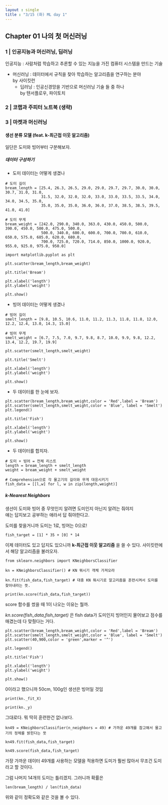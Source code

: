 ```yaml
---
layout : single
title : "3/15 (화) ML day 1" 
---
```


## Chapter 01 나의 첫 머신러닝

### 1 | 인공지능과 머신러닝, 딥러닝

인공지능 : 사람처럼 학습하고 추론할 수 있는 지능을 가진 컴퓨터 시스템을 만드는 기술

* 머신러닝 : 데이터에서 규칙을 찾아 학습하는 알고리즘을 연구하는 분야  
by 사이킷런
  - 딥러닝 : 인공신경망을 기반으로 머신러닝 기술 들 중 하나  
  by 텐서플로우, 파이토치

### 2 | 코랩과 주피터 노트북 (생략)
### 3 | 마켓과 머신러닝

#### 생선 분류 모델 (feat. k-최근접 이웃 알고리즘)

일단은 도미와 빙어부터 구분해보자.  

##### 데이터 구성하기

- 도미 데이터는 어떻게 생겼나  

```
# 도미 길이
bream_length = [25.4, 26.3, 26.5, 29.0, 29.0, 29.7, 29.7, 30.0, 30.0, 30.7, 31.0, 31.0, 
                31.5, 32.0, 32.0, 32.0, 33.0, 33.0, 33.5, 33.5, 34.0, 34.0, 34.5, 35.0, 
                35.0, 35.0, 35.0, 36.0, 36.0, 37.0, 38.5, 38.5, 39.5, 41.0, 41.0]

# 도미 무게
bream_weight = [242.0, 290.0, 340.0, 363.0, 430.0, 450.0, 500.0, 390.0, 450.0, 500.0, 475.0, 500.0, 
                500.0, 340.0, 600.0, 600.0, 700.0, 700.0, 610.0, 650.0, 575.0, 685.0, 620.0, 680.0, 
                700.0, 725.0, 720.0, 714.0, 850.0, 1000.0, 920.0, 955.0, 925.0, 975.0, 950.0]

import matplotlib.pyplot as plt

plt.scatter(bream_length,bream_weight)

plt.title('Bream')

plt.xlabel('length')
plt.ylabel('weight')

plt.show()
```

- 빙어 데이터는 어떻게 생겼나  


```
# 빙어 길이
smelt_length = [9.8, 10.5, 10.6, 11.0, 11.2, 11.3, 11.8, 11.8, 12.0, 12.2, 12.4, 13.0, 14.3, 15.0]

# 빙어 무게
smelt_weight = [6.7, 7.5, 7.0, 9.7, 9.8, 8.7, 10.0, 9.9, 9.8, 12.2, 13.4, 12.2, 19.7, 19.9]

plt.scatter(smelt_length,smelt_weight)

plt.title('Smelt')

plt.xlabel('length')
plt.ylabel('weight')

plt.show()
```

- 두 데이터를 한 눈에 보자.  


```
plt.scatter(bream_length,bream_weight,color = 'Red',label = 'Bream')
plt.scatter(smelt_length,smelt_weight,color = 'Blue', label = 'Smelt')
plt.legend()

plt.title('Fish')

plt.xlabel('length')
plt.ylabel('weight')

plt.show()
```


- 두 데이터를 합치자.  

```
# 도미 + 빙어 = 전체 리스트
length = bream_length + smelt_length
weight = bream_weight + smelt_weight

# Comprehension으로 각 물고기의 길이와 무게 대응시키기
fish_data = [[l,w] for l, w in zip(length,weight)]
```

##### k-Nearest Neighbors

생선이 도미와 빙어 중 무엇인지 알려면 도미인지 아닌지 알려는 줘야지  
얘는 답지보고 공부하는 애라서 답 줘야한다고.

도미를 찾을거니까 도미는 1로, 빙어는 0으로!


```
fish_target = [1] * 35 + [0] * 14
```


이제 데이터도 있고 답지도 있으니까 **k-최근접 이웃 알고리즘** 을 쓸 수 있다.
사이킷런에서 해당 알고리즘을 불러오자.  


```
from sklearn.neighbors import KNeighborsClassifier

kn = KNeighborsClassifier() # KN 뭐시기 객체 가져오라

kn.fit(fish_data,fish_target) # 대충 KN 뭐시기로 알고리즘을 훈련시켜서 도미를 찾아내라는 뜻.

print(kn.score(fish_data,fish_target))
```


score 함수를 썼을 때 1이 나오는 이유는 뭘까.

_kn.score(fish_data,fish_target)_ 은 fish data가 도미인지 빙어인지 물어보고 점수를 매겼는데 다 맞췄다는 거다.


```
plt.scatter(bream_length,bream_weight,color = 'Red',label = 'Bream')
plt.scatter(smelt_length,smelt_weight,color = 'Blue', label = 'Smelt')
plt.scatter(40,900,color = 'green',marker = '^')

plt.legend()

plt.title('Fish')

plt.xlabel('length')
plt.ylabel('weight')

plt.show()
```

0이라고 했으니까 50cm, 100g인 생선은 빙어일 것임

```
print(kn._fit_X)

print(kn._y)
```

그대로다. 뭐 딱히 훈련한건 없나보다.

```
kn49 = KNeighborsClassifier(n_neighbors = 49) # 가까운 49개를 참고해서 물고기의 정체를 밝힌다는 뜻

kn49.fit(fish_data,fish_target)

kn49.score(fish_data,fish_target)
```

가장 가까운 데이터 49개를 사용하는 모델을 적용하면 도미가 훨씬 많아서 무조건 도미라고 할 것이다.  

그럼 나머지 14개의 도미는 틀리겠지. 그러니까 확률은

```
len(bream_length) / len(fish_data)
```

위와 같이 정확도와 같은 것을 볼 수 있다.